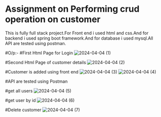 # Assignment on Performing crud operation on customer

This is fully full stack project.For Front end i used html and css.And for backend i used spring boot framework.And for database i used mysql.All API are tested using postman.

#O/p:-
#First Html Page for Login
![2024-04-04 (1)](https://github.com/NamdevX1998/Assignment-on-Customer/assets/128424860/c77bf0f2-7230-4211-98eb-2db56268e643)

#Second Html Page of customer details
![2024-04-04 (2)](https://github.com/NamdevX1998/Assignment-on-Customer/assets/128424860/091c94e0-084a-409f-977d-b03df3815576)

#Customer is added using front end
![2024-04-04 (3)](https://github.com/NamdevX1998/Assignment-on-Customer/assets/128424860/2d9e47f2-8d8a-4f3f-88d7-2debb9b6c89d)
![2024-04-04 (4)](https://github.com/NamdevX1998/Assignment-on-Customer/assets/128424860/5bba4750-4689-4fc7-8d41-2467f18122a2)

#API are tested using Postman

#get all users
![2024-04-04 (5)](https://github.com/NamdevX1998/Assignment-on-Customer/assets/128424860/6b62854b-fc8c-4805-91ad-81a6d7d8ec3e)

#get user by id
![2024-04-04 (6)](https://github.com/NamdevX1998/Assignment-on-Customer/assets/128424860/8dbc5767-c65a-42f9-9365-58a200e23fca)

#Delete customer
![2024-04-04 (7)](https://github.com/NamdevX1998/Assignment-on-Customer/assets/128424860/540279a6-d662-4361-82dd-0c1f96a22f61)






